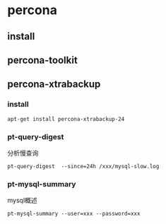 # percona
## install




## percona-toolkit

## percona-xtrabackup
### install

    apt-get install percona-xtrabackup-24

### pt-query-digest
分析慢查询

    pt-query-digest  --since=24h /xxx/mysql-slow.log

### pt-mysql-summary
mysql概述

    pt-mysql-summary --user=xxx --password=xxx